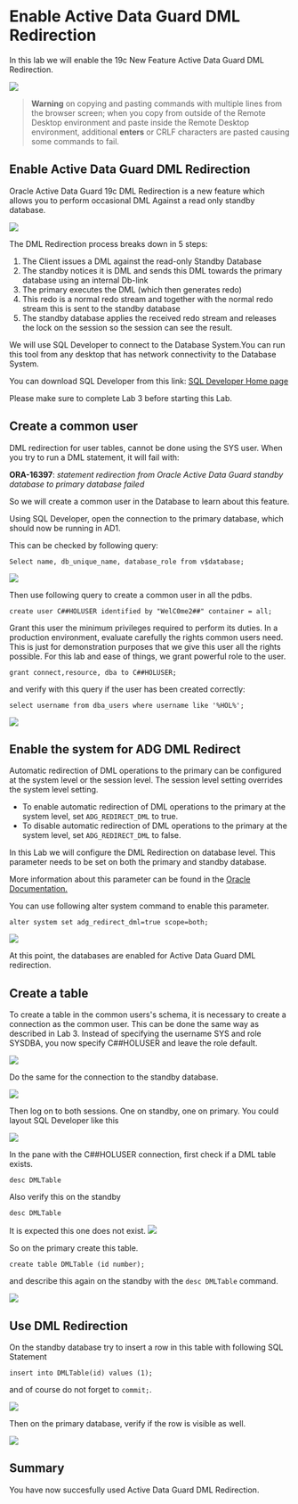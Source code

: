 # Enable Active Data Guard DML Redirection

In this lab we will enable the 19c New Feature Active Data Guard DML Redirection.

![](./images/adg-redirect-5305796.gif)


> **Warning** on copying and pasting commands with multiple lines from the browser screen; when you copy from outside of the Remote Desktop environment and paste inside the Remote Desktop environment, additional **enters** or CRLF characters are pasted causing some commands to fail. 


## Enable Active Data Guard DML Redirection

Oracle Active Data Guard 19c DML Redirection is a new feature which allows you to perform occasional DML Against a read only standby database. 

![](./images/dml_redirect.jpeg)

The DML Redirection process breaks down in 5 steps:

1. The Client issues a DML against the read-only Standby Database
2. The standby notices it is DML and sends this DML towards the primary database using an internal Db-link
3. The primary executes the DML (which then generates redo)
4. This redo is a normal redo stream and together with the normal redo stream this is sent to the standby database
5. The standby database applies the received redo stream and releases the lock on the session so the session can see the result.

We will use SQL Developer to connect to the Database System.You can run this tool from any desktop that has network connectivity to the Database System.

You can download SQL Developer from this link: [SQL Developer Home page](https://www.oracle.com/be/database/technologies/appdev/sqldeveloper-landing.html) 

Please make sure to complete Lab 3 before starting this Lab.


## Create a common user

DML redirection for user tables, cannot be done using the SYS user. 
When you try to run a DML statement, it will fail with:  

**ORA-16397**: *statement redirection from Oracle Active Data Guard standby database to primary database failed*

So we will create a common user in the Database to learn about this feature. 

Using SQL Developer, open the connection to the primary database, which should now be running in AD1.

This can be checked by following query:

````
Select name, db_unique_name, database_role from v$database;
````
![](./images/DML01.png)

Then use following query to create a common user in all the pdbs. 

````
create user C##HOLUSER identified by "WelC0me2##" container = all;
````

Grant this user the minimum privileges required to perform its duties. In a production environment, evaluate carefully the rights common users need. This is just for demonstration purposes that we give this user all the rights possible. For this lab and ease of things, we grant powerful role to the user.

````
grant connect,resource, dba to C##HOLUSER;
````

and verify with this query if the user has been created correctly:

````
select username from dba_users where username like '%HOL%';
````
![](./images/DML02.png)



## Enable the system for ADG DML Redirect

Automatic redirection of DML operations to the primary can be configured at the system level or the session level. The session level setting overrides the system level setting.

* To enable automatic redirection of DML operations to the primary at the system level, set `ADG_REDIRECT_DML` to true.
* To disable automatic redirection of DML operations to the primary at the system level, set `ADG_REDIRECT_DML` to false.

In this Lab we will configure the DML Redirection on database level.
This parameter needs to be set on both the primary and standby database.

More information about this parameter can be found in the [Oracle Documentation.](https://docs.oracle.com/en/database/oracle/oracle-database/19/refrn/ADG_REDIRECT_DML.html#GUID-AC98F026-33BE-41FE-8F2F-EFA296723AD8)

You can use following alter system command to enable this parameter.

````
alter system set adg_redirect_dml=true scope=both;
````
![](./images/DML03.png)

At this point, the databases are enabled for Active Data Guard DML redirection.


## Create a table

To create a table in the common users's schema, it is necessary to create a connection as the common user. This can be done the same way as described in Lab 3. Instead of specifying the username SYS and role SYSDBA, you now specify C##HOLUSER and leave the role default. 

![](./images/DML04.png)

Do the same for the connection to the standby database.

![](./images/DML05.png)

Then log on to both sessions. One on standby, one on primary. 
You could layout SQL Developer like this

![](./images/DML06.png)

In the pane with the C##HOLUSER connection, first check if a DML table exists.

````
desc DMLTable
````

Also verify this on the standby

````
desc DMLTable
````

It is expected this one does not exist. 
![](./images/DML07.png)

So on the primary create this table. 

````
create table DMLTable (id number);
````

and describe this again on the standby with the `desc DMLTable` command.

![](./images/DML08.png)


## Use DML Redirection

On the standby database try to insert a row in this table with following SQL Statement

````
insert into DMLTable(id) values (1);
````

and of course do not forget to `commit;`.

![](./images/DML09.png)

Then on the primary database, verify if the row is visible as well.

![](./images/DML10.png)


## Summary
You have now succesfully used Active Data Guard DML Redirection.